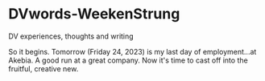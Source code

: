 # DVwords-WeekenStrung
DV experiences, thoughts and writing


So it begins.  Tomorrow (Friday 24, 2023) is my last day of employment...at Akebia.  A good run at a great company.
Now it's time to cast off into the fruitful, creative new.
